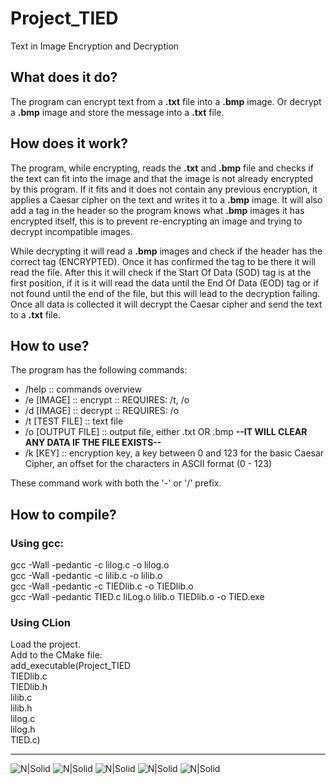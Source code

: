 # Project_TIED
Text in Image Encryption and Decryption
## What does it do?
The program can encrypt text from a **.txt** file into a **.bmp** image. Or decrypt a **.bmp** image and store the message into a **.txt** file.
## How does it work?
The program, while encrypting, reads the **.txt** and **.bmp** file and checks if the text can fit into the image and that the image is not already encrypted by this program. If it fits and it does not contain any previous encryption, it applies a Caesar cipher on the text and writes it to a **.bmp** image. It will also add a tag in the header so the program knows what **.bmp** images it has encrypted itself, this is to prevent re-encrypting an image and trying to decrypt incompatible images.

While decrypting it will read a **.bmp** images and check if the header has the correct tag (ENCRYPTED). Once it has confirmed the tag to be there it will read the file. After this it will check if the Start Of Data (SOD) tag is at the first position, if it is it will read the data until the End Of Data (EOD) tag or if not found until the end of the file, but this will lead to the decryption failing. Once all data is collected it will decrypt the Caesar cipher and send the text to a **.txt** file.
## How to use?
The program has the following commands:
- /help :: commands overview
- /e [IMAGE] :: encrypt :: REQUIRES: /t, /o
- /d [IMAGE] :: decrypt :: REQUIRES: /o
- /t [TEST FILE] :: text file
- /o [OUTPUT FILE] :: output file, either .txt OR .bmp **--IT WILL CLEAR ANY DATA IF THE FILE EXISTS--**
- /k [KEY] :: encryption key, a key between 0 and 123 for the basic Caesar Cipher, an offset for the characters in ASCII format (0 - 123)

These command work with both the '-' or '/' prefix.
## How to compile?
### Using gcc:
gcc -Wall -pedantic -c lilog.c -o lilog.o<br/>
gcc -Wall -pedantic -c lilib.c -o lilib.o<br/>
gcc -Wall -pedantic -c TIEDlib.c -o TIEDlib.o<br/>
gcc -Wall -pedantic TIED.c liLog.o lilib.o TIEDlib.o -o TIED.exe<br/>
### Using CLion
Load the project.<br/>
Add to the CMake file:<br/>
add_executable(Project_TIED<br/>
TIEDlib.c<br/>
TIEDlib.h<br/>
lilib.c<br/>
lilib.h<br/>
lilog.c<br/>
lilog.h<br/>
TIED.c)<br/>

---
![N|Solid](https://img.shields.io/github/last-commit/LennyIndustries/Project_TIED) ![N|Solid](https://img.shields.io/github/repo-size/LennyIndustries/Project_TIED) ![N|Solid](https://img.shields.io/tokei/lines/github/LennyIndustries/Project_TIED) ![N|Solid](https://img.shields.io/github/issues/LennyIndustries/Project_TIED) ![N|Solid](https://img.shields.io/github/issues-pr/LennyIndustries/Project_TIED)
